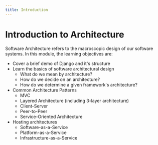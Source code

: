 ```yaml
---
title: Introduction
---
```


# Introduction to Architecture

Software Architecture refers to the macroscopic design of our software systems. In this module, the learning objectives are:

* Cover a brief demo of Django and it's structure
* Learn the basics of software architectural design
  * What do we mean by architecture?
  * How do we decide on an architecture?
  * How do we determine a given framework's architecture?
* Common Architecture Patterns
  * MVC
  * Layered Architecture (including 3-layer architecture)
  * Client-Server
  * Peer-to-Peer
  * Service-Oriented Architecture
* Hosting architectures
  * Software-as-a-Service
  * Platform-as-a-Service
  * Infrastructure-as-a-Service